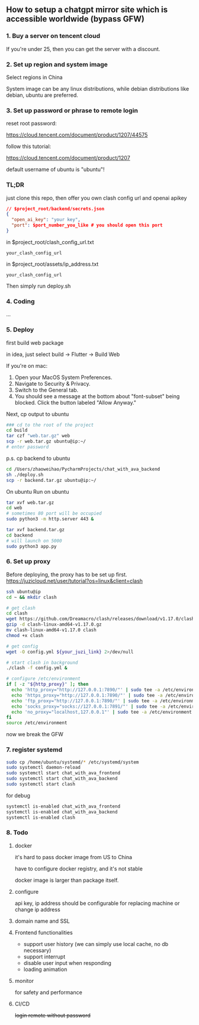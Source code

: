 ## How to setup a chatgpt mirror site which is accessible worldwide (bypass GFW)

### 1. Buy a server on tencent cloud
If you're under 25, then you can get the server with a discount.

### 2. Set up region and system image
Select regions in China

System image can be any linux distributions, while debian distributions like debian, ubuntu are preferred.

### 3. Set up password or phrase to remote login
reset root password:

https://cloud.tencent.com/document/product/1207/44575

follow this tutorial:

https://cloud.tencent.com/document/product/1207

default username of ubuntu is "ubuntu"!


### TL;DR
just clone this repo, then offer you own clash config url and openai apikey
```json
// $project_root/backend/secrets.json
{
  "open_ai_key": "your key",
  "port": $port_number_you_like # you should open this port
}
```
in $project_root/clash_config_url.txt
```text
your_clash_config_url
```
in $project_root/assets/ip_address.txt
```text
your_clash_config_url
```
Then simply run deploy.sh

### 4. Coding
...


### 5. Deploy
first build web package

in idea, just select build -> Flutter -> Build Web

If you're on mac:

1. Open your MacOS System Preferences.
2. Navigate to Security & Privacy.
3. Switch to the General tab.
4. You should see a message at the bottom about "font-subset" being blocked. Click the button labeled "Allow Anyway."

Next, cp output to ubuntu
```bash
### cd to the root of the project
cd build
tar czf "web.tar.gz" web
scp -r web.tar.gz ubuntu@ip:~/
# enter password 
```

p.s. cp backend to ubuntu 
```bash
cd /Users/zhaoweihao/PycharmProjects/chat_with_ava_backend
sh ./deploy.sh
scp -r backend.tar.gz ubuntu@ip:~/
```

On ubuntu
Run on ubuntu
```bash
tar xvf web.tar.gz
cd web
# sometimes 80 port will be occupied
sudo python3 -m http.server 443 &

tar xvf backend.tar.gz
cd backend
# will launch on 5000
sudo python3 app.py
```


### 6. Set up proxy
Before deploying, the proxy has to be set up first.
https://juzicloud.net/user/tutorial?os=linux&client=clash

```bash
ssh ubuntu@ip
cd ~ && mkdir clash

# get clash
cd clash
wget https://github.com/Dreamacro/clash/releases/download/v1.17.0/clash-linux-amd64-v1.17.0.gz
gzip -d clash-linux-amd64-v1.17.0.gz
mv clash-linux-amd64-v1.17.0 clash
chmod +x clash

# get config
wget -O config.yml ${your_juzi_link} 2>/dev/null

# start clash in background
./clash -f config.yml &

# configure /etc/environment
if [ -z "${http_proxy}" ]; then
  echo 'http_proxy="http://127.0.0.1:7890/"' | sudo tee -a /etc/environment
  echo 'https_proxy="http://127.0.0.1:7890/"' | sudo tee -a /etc/environment
  echo 'ftp_proxy="http://127.0.0.1:7890/"' | sudo tee -a /etc/environment
  echo 'socks_proxy="socks://127.0.0.1:7891/"' | sudo tee -a /etc/environment
  echo 'no_proxy="localhost,127.0.0.1"' | sudo tee -a /etc/environment
fi
source /etc/environment
```

now we break the GFW

### 7. register systemd

```bash
sudo cp /home/ubuntu/systemd/* /etc/systemd/system
sudo systemctl daemon-reload
sudo systemctl start chat_with_ava_frontend
sudo systemctl start chat_with_ava_backend
sudo systemctl start clash
```

for debug
```bash
systemctl is-enabled chat_with_ava_frontend
systemctl is-enabled chat_with_ava_backend
systemctl is-enabled clash
```

### 8. Todo

1. docker
    
    it's hard to pass docker image from US to China

    have to configure docker registry, and it's not stable
    
    docker image is larger than package itself.

2. configure
    
    api key, ip address should be configurable for replacing machine or change ip address

3. domain name and SSL 

4. Frontend functionalities
    
    - support user history (we can simply use local cache, no db necessary)
    - support interrupt
    - disable user input when responding
    - loading animation

5. monitor
    
    for safety and performance

6. CI/CD
   
    ~~login remote without password~~
